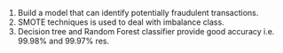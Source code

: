 1. Build a model that can identify potentially fraudulent transactions.
2. SMOTE techniques is used to deal with imbalance class.
3. Decision tree and Random Forest classifier provide good accuracy i.e. 99.98% and 99.97% res.
